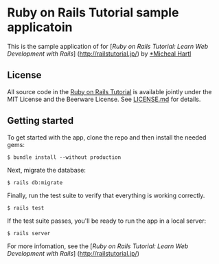 # Ruby on Rails Tutorial sample applicatoin

This is the sample application of for
[*Ruby on Rails Tutorial:
Learn Web Development with Rails*] (http://railstutorial.jp/)
by [*Micheal Hartl](http://www.michaelhartl.com/)

## License

All source code in the [Ruby on Rails Tutorial](http://railstutorial.org/)
is available jointly under the MIT License and the Beerware License. See
[LICENSE.md](LICENSE.md) for details.

## Getting started

To get started with the app, clone the repo and then install the needed gems:

```
$ bundle install --without production
```

Next, migrate the database:

```
$ rails db:migrate
```

Finally, run the test suite to verify that everything is working correctly.

```
$ rails test
```

If the test suite passes, you'll be ready to run the app in a local server:

```
$ rails server
```

For more infomation, see the
[*Ruby on Rails Tutorial:
Learn Web Development with Rails*] (http://railstutorial.jp/)


